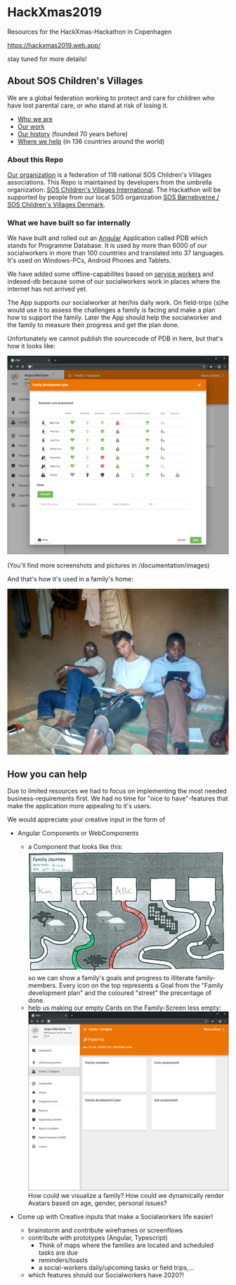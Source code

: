 # HackXmas2019
Resources for the HackXmas-Hackathon in Copenhagen

https://hackxmas2019.web.app/

stay tuned for more details!


## About SOS Children's Villages
We are a global federation working to protect and care for children who have lost parental care, or who stand at risk of losing it.


- [Who we are](https://www.sos-childrensvillages.org/who-we-are) 
- [Our work](https://www.sos-childrensvillages.org/our-work)
- [Our history](https://www.sos-childrensvillages.org/who-we-are/history) (founded 70 years before)
- [Where we help](https://www.sos-childrensvillages.org/where-we-help) (in 136 countries around the world)

### About this Repo
[Our organization](https://www.sos-childrensvillages.org/organisation) is a federation of 118 national SOS Children's Villages associations. This Repo is maintained by developers from the umbrella organization: [SOS Children's Villages International](https://www.sos-childrensvillages.org/).
The Hackathon will be supported by people from our local SOS organization [SOS Børnebyerne / SOS Children's Villages Denmark](https://www.sosbornebyerne.dk).

### What we have built so far internally
We have built and rolled out an [Angular](https://angular.io/) Application called PDB which stands for Programme Database. It is used by more than 6000 of our socialworkers in more than 100 countries and translated into 37 languages. It's used on Windows-PCs, Android Phones and Tablets.

We have added some offline-capabilites based on [service workers](https://angular.io/guide/service-worker-getting-started) and indexed-db because some of our socialworkers work in places where the internet has not arrived yet.

The App supports our socialworker at her/his daily work. On field-trips (s)he would use it to assess the challenges a family is facing and make a plan how to support the family. Later the App should help the socialworker and the family to measure their progress and get the plan done.

Unfortunately we cannot publish the sourcecode of PDB in here, but that's how it looks like:

![screenshot](./documentation/images/PDB-screenshot-FamilyDevelopmentPlan.png)

(You'll find more screenshots and pictures in /documentation/images)

And that's how it's used in a family's home:

![picture](./documentation/images/howTheAppIsUsed.jpg)


## How you can help

Due to limited resources we had to focus on implementing the most needed business-requirements first. We had no time for "nice to have"-features that make the application more appealing to it's users.

We would appreciate your creative input in the form of
- Angular Components or WebComponents
    - a Component that looks like this: ![roadmapPrintout](./documentation/images/FamilyRoadmap-hand-coloured.jpg) so we can show a family's goals and progress to illiterate family-members.
    Every icon on the top represents a Goal from the "Family development plan" and the coloured "street" the precentage of done.
    - help us making our empty Cards on the Family-Screen less empty: ![screenshotFamilyScreen](./documentation/images/PDB-screenshot-FamilyOverview.png) How could we visualize a family? How could we dynamically render Avatars based on age, gender, personal issues?
    
- Come up with Creative inputs that make a Socialworkers life easier!
    - brainstorm and contribute wireframes or screenflows
    - contribute with prototypes (Angular, Typescript)
        - Think of maps where the families are located and scheduled tasks are due
        - reminders/toasts
        - a social-workers daily/upcoming tasks or field trips,...
    - which features should our Socialworkers have 2020?!